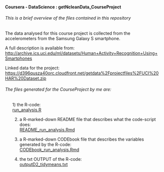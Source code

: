 #### Coursera - DataScience : getNcleanData_CourseProject 

###### This is a brief overview of the files contained in this repository
The data analysed for this course project is collected from the accelerometers from the Samsung Galaxy S smartphone. 

A full description is available from: http://archive.ics.uci.edu/ml/datasets/Human+Activity+Recognition+Using+Smartphones 

Linked data for the project: https://d396qusza40orc.cloudfront.net/getdata%2Fprojectfiles%2FUCI%20HAR%20Dataset.zip 

###### The files generated for the CourseProject by me are: 

<ul>
1) the R-code: 
<br><a href="https://github.com/hengrumay/getNcleanData_CourseProject/blob/master/run_analysis.R" target="_blank"> run_analysis.R	</a>

2) a R-marked-down README file that describes what the code-script does: 
<br><a href="https://github.com/hengrumay/getNcleanData_CourseProject/blob/master/README_run_analysis.Rmd" target="_blank"> README_run_analysis.Rmd	</a>

3) a R-marked-down CODEbook file that describes the variables generated by the R-code: 
<br><a href="https://github.com/hengrumay/getNcleanData_CourseProject/blob/master/CODEbook_run_analysis.Rmd" target="_blank"> CODEbook_run_analysis.Rmd	</a>

4) the txt OUTPUT of the R-code: 
<br><a href="https://github.com/hengrumay/getNcleanData_CourseProject/blob/master/outputD2_tidymeans.txt" target="_blank"> outputD2_tidymeans.txt	</a>



